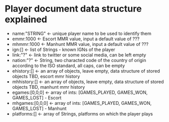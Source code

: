 # Player document data structure explained

* name:"STRING" <- unique player name to be used to identify them
* emmr:1000 <- Escort MMR value, input a default value of ???
* mhmmr:1000 <- Manhunt MMR value, input a default value of ???
* ign:[] <- list of Strings - known IGNs of the player
* link:"?" <- link to twitter or some social media, can be left empty
* nation:"?" <- String, two characted code of the country of origin according to the ISO standard, all caps, can be empty
* ehistory:[] <- an array of objects, leave empty, data structure of stored objects TBD, escort mmr history
* mhhistory:[] <- an array of objects, leave empty, data structure of stored objects TBD, manhunt mmr history
* egames:[0,0,0] <- array of ints: [GAMES_PLAYED, GAMES_WON, GAMES_LOST] - Escort
* mhgames:[0,0,0] <- array of ints: [GAMES_PLAYED, GAMES_WON, GAMES_LOST] - Manhunt
* platforms:[] <- array of Strings, platforms on which the player plays
